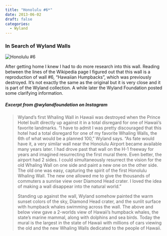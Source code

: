 ```yaml
---
title: "Honolulu #6*"
date: 2013-06-02
draft: false
categories:
  - Wyland
---
```

### In Search of Wyland Walls

![Honolulu #6](../images/06-honolulu.jpg)


After getting home I knew I had to do more research into this wall. Reading between the lines of the Wikipedia page I figured out that this wall is a reproduction of wall #6, “Hawaiian Humpbacks”, which was previously destroyed. It’s not exactly the same as the original but it is very close and it is part of the Wyland collection. A while later the Wyland Foundation posted some clarifying information.

#####  Excerpt from @wylandfoundation on Instagram

>Wyland’s first Whaling Wall in Hawaii was destroyed when the Prince Hotel built directly up against it in a total disregard for one of Hawaii’s favorite landmarks. “I have to admit I was pretty discouraged that this hotel had a total disregard for one of my favorite Whaling Walls, the 6th of what would be a planned 100,” Wyland says. “As fate would have it, a very similar wall near the Honolulu Airport became available many years later. I had drove past that wall on the H-1 freeway for years and imagined resurrecting the first mural there. Even better, the airport had 2 sides. I could simultaneously resurrect the vision for the old Whaling Wall on one side and paint a new one on the other side. The old one was easy, capturing the spirit of the first Honolulu Whaling Wall. The new one allowed me to give the thousands of commuters a sunrise view over Diamond Head crater. I loved the idea of making a wall disappear into the natural world.”
>
>Standing up against the wall, Wyland somehow painted the warm sunset colors of the sky, Diamond Head crater, and the sunlit surface with humpback whales swimming across the wall. The above and below view gave a 2-worlds view of Hawaii’s humpback whales, the state’s marine mammal, along with dolphins and sea birds. Today the mural is the largest in the state of Hawaii with millions of cars viewing the old and the new Whaling Walls dedicated to the people of Hawaii.